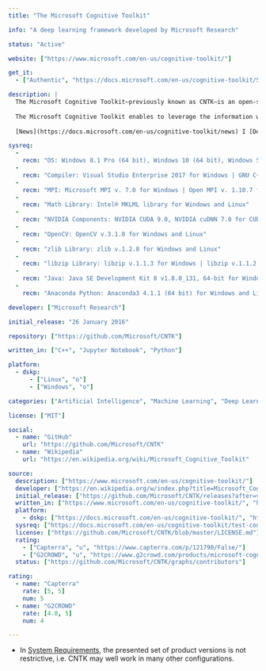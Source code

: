 ```yaml
---
title: "The Microsoft Cognitive Toolkit"

info: "A deep learning framework developed by Microsoft Research"

status: "Active"

website: ["https://www.microsoft.com/en-us/cognitive-toolkit/"]

get_it:
  - ["Authentic", "https://docs.microsoft.com/en-us/cognitive-toolkit/Setup-CNTK-on-your-machine"]

description: |
  The Microsoft Cognitive Toolkit—previously known as CNTK—is an open-source toolkit for commercial-grade distributed [deep learning](/search/?category=deep_learning). It describes neural networks as a series of computational steps via a directed graph. 
  
  The Microsoft Cognitive Toolkit enables to leverage the information within massive data-sets through [deep learning](/search/?category=deep_learning) by providing scaling, speed, and accuracy with commercial-grade quality and compatibility with the programming languages and algorithms already in use.
  
  [News](https://docs.microsoft.com/en-us/cognitive-toolkit/news) I [Documentation](https://docs.microsoft.com/en-us/cognitive-toolkit/) I [FAQ](https://docs.microsoft.com/en-us/cognitive-toolkit/CNTK-FAQ) I [Blog](https://www.microsoft.com/en-us/cognitive-toolkit/blog/)

sysreq:
  -
    recm: "OS: Windows 8.1 Pro (64 bit), Windows 10 (64 bit), Windows Server 2012 R2 Standard and later | Ubuntu 16.04 LTS (64 bit"
  -
    recm: "Compiler: Visual Studio Enterprise 2017 for Windows | GNU C++ 5.4.0 for Linux"
  -
    recm: "MPI: Microsoft MPI v. 7.0 for Windows | Open MPI v. 1.10.7 for Linux"
  -
    recm: "Math Library: Intel® MKLML library for Windows and Linux"
  -
    recm: "NVIDIA Components: NVIDIA CUDA 9.0, NVIDIA cuDNN 7.0 for CUDA 9.0, NVIDIA CUB 1.7.4 for Windows and Linux"
  -
    recm: "OpenCV: OpenCV v.3.1.0 for Windows and Linux"
  -
    recm: "zlib Library: zlib v.1.2.8 for Windows and Linux"
  -
    recm: "libzip Library: libzip v.1.1.3 for Windows | libzip v.1.1.2 for Linux"
  -
    recm: "Java: Java SE Development Kit 8 v1.8.0_131, 64-bit for Windows | OpenJDK 7, 64-bit for Linux"
  -
    recm: "Anaconda Python: Anaconda3 4.1.1 (64 bit) for Windows and Linux"

developer: ["Microsoft Research"]

initial_release: "26 January 2016"

repository: ["https://github.com/Microsoft/CNTK"]

written_in: ["C++", "Jupyter Notebook", "Python"]

platform:
  - dskp:
      - ["Linux", "o"]
      - ["Windows", "o"]

categories: ["Artificial Intelligence", "Machine Learning", "Deep Learning", "Framework"]

license: ["MIT"]

social:
  - name: "GitHub"
    url: "https://github.com/Microsoft/CNTK"
  - name: "Wikipedia"
    url: "https://en.wikipedia.org/wiki/Microsoft_Cognitive_Toolkit"

source:
  description: ["https://www.microsoft.com/en-us/cognitive-toolkit/"]
  developer: ["https://en.wikipedia.org/w/index.php?title=Microsoft_Cognitive_Toolkit&oldid=868040263"]
  initial_release: ["https://github.com/Microsoft/CNTK/releases?after=v1.7.1"]
  written_in: ["https://www.microsoft.com/en-us/cognitive-toolkit/", "https://github.com/Microsoft/CNTK"]
  platform:
    - dskp: ["https://docs.microsoft.com/en-us/cognitive-toolkit/", "https://docs.microsoft.com/en-us/cognitive-toolkit/Setup-CNTK-on-your-machine"]
  sysreq: ["https://docs.microsoft.com/en-us/cognitive-toolkit/test-configurations"]
  license: ["https://github.com/Microsoft/CNTK/blob/master/LICENSE.md"]
  rating:
    - ["Capterra", "u", "https://www.capterra.com/p/121790/False/"]
    - ["G2CROWD", "u", "https://www.g2crowd.com/products/microsoft-cognitive-toolkit-formerly-cntk/reviews"]
  status: ["https://github.com/Microsoft/CNTK/graphs/contributors"]

rating:
  - name: "Capterra"
    rate: [5, 5]
    num: 5
  - name: "G2CROWD"
    rate: [4.8, 5]
    num: 4

---
```

  * In [System Requirements](#sysreq), the presented set of product versions is not restrictive, i.e. CNTK may well work in many other configurations.